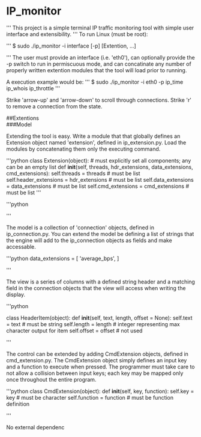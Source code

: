 # IP_monitor
'''
This project is a simple terminal IP traffic monitoring tool with simple user interface and extensibility.
'''
To run Linux (must be root):

'''
$ sudo ./ip_monitor -i interface [-p] [Extention, ...]

'''
The user must provide an interface (i.e. 'eth0'), can optionally provide the -p switch to run in permiscuous mode, and can concatinate any number of properly written extention modules that the tool will load prior to running.

A execution example would be:
'''
$ sudo ./ip\_monitor -i eth0 -p ip\_time ip\_whois ip\_throttle
'''


Strike 'arrow-up' and 'arrow-down' to scroll through connections. Strike 'r' to remove a connection from the state.


##Extentions  
###Model  

Extending the tool is easy.  Write a module that that globally defines an Extension object named 'extension', defined in ip_extension.py. Load the modules by concatenating them only the executing command.

'''python
class Extension(object):
    # must explicitly set all components; any can be an empty list
    def __init__(self, threads, hdr_extensions, data_extensions, cmd_extensions):
        self.threads = threads				# must be list
        self.header_extensions = hdr_extensions		# must be list
        self.data_extensions = data_extensions		# must be list
        self.cmd_extensions = cmd_extensions		# must be list
'''

'''python

'''


The model is a collection of 'connection' objects, defined in ip_connection.py. You can extend the model be defining a list of strings that the engine will add to the ip_connection objects as fields and make accessable.

'''python
data_extensions = [ 'average_bps', ]

'''



The view is a series of columns with a defined string header and a matching field in the connection objects that the view will access when writing the display.

'''python

class HeaderItem(object):
    def __init__(self, text, length, offset = None):
        self.text = text	# must be string
        self.length = length	# integer representing max character output for item
        self.offset = offset	# not used

'''


The control can be extended by adding CmdExtension objects, defined in cmd_extension.py. The CmdExtension object simply defines an input key and a function to execute when pressed.  The programmer must take care to not allow a collision between input keys; each key may be mapped only once throughout the entire program.


'''python
class CmdExtension(object):
    def __init__(self, key, function):
        self.key = key			# must be character
        self.function = function	# must be function definition

'''

No external dependenc
